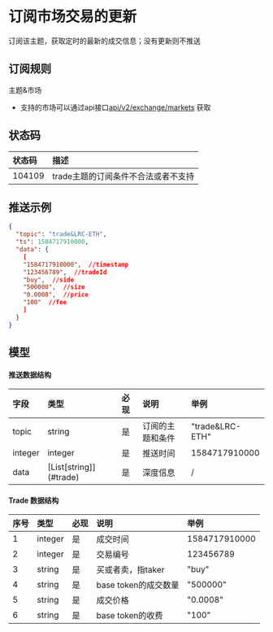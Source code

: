 # 订阅市场交易的更新

订阅该主题，获取定时的最新的成交信息；没有更新则不推送

## 订阅规则

主题&市场

- 支持的市场可以通过api接口[api/v2/exchange/markets](../dex_apis/getMarkets.md) 获取

## 状态码

| 状态码 |                描述                 |
| :---- | :--------------------------------- |
| 104109 | trade主题的订阅条件不合法或者不支持 |

## 推送示例

```json
{
  "topic": "trade&LRC-ETH",
  "ts": 1584717910000,
  "data": {
    [
    "1584717910000",  //timestamp
    "123456789",  //tradeId
    "buy",  //side
    "500000",  //size 
    "0.0008",  //price
    "100"  //fee
    ]
  }
}
```

## 模型

#### 推送数据结构

|  字段   |          类型           | 必现 |       说明       |      举例       |
| :----- | :--------------------- | :------ | :-------------- | :------------- |
|  topic  |         string          |    是    | 订阅的主题和条件 | "trade&LRC-ETH" |
| integer |         integer         |    是    |     推送时间     |  1584717910000  |
|  data   | [List\[string]](#trade) |    是    |     深度信息     |        /        |

#### <span id="trade">Trade 数据结构</span>

| 序号  |  类型   | 必现 |         说明         |     举例      |
| :------ | :----- | :------ | :------------------ | :----------- |
|    1     | integer |    是    |       成交时间       | 1584717910000 |
|    2     | integer |    是    |       交易编号       |   123456789   |
|    3     | string  |    是    |  买或者卖，指taker   |     "buy"     |
|    4     | string  |    是    | base token的成交数量 |   "500000"    |
|    5     | string  |    是    |       成交价格       |   "0.0008"    |
|    6     | string  |    是    |   base token的收费   |     "100"     |


